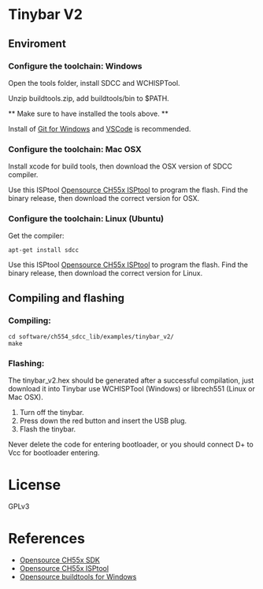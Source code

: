 
# Tinybar V2

## Enviroment

### Configure the toolchain: Windows

Open the tools folder, install SDCC and WCHISPTool.

Unzip buildtools.zip, add buildtools/bin to $PATH.

** Make sure to have installed the tools above. **

Install of [Git for Windows](https://gitforwindows.org/) and [VSCode](https://code.visualstudio.com/) is recommended.

### Configure the toolchain: Mac OSX

Install xcode for build tools, then download the OSX version of SDCC compiler.

Use this ISPtool [Opensource CH55x ISPtool](https://github.com/rgwan/librech551) to program the flash. Find the binary release, then download the correct version for OSX.

### Configure the toolchain: Linux (Ubuntu)

Get the compiler:

    apt-get install sdcc

Use this ISPtool [Opensource CH55x ISPtool](https://github.com/rgwan/librech551) to program the flash. Find the binary release, then download the correct version for Linux.

## Compiling and flashing

### Compiling:

    cd software/ch554_sdcc_lib/examples/tinybar_v2/
    make

### Flashing:

The tinybar_v2.hex should be generated after a successful compilation, just download it into Tinybar use WCHISPTool (Windows) or librech551 (Linux or Mac OSX).

1. Turn off the tinybar.
2. Press down the red button and insert the USB plug.
3. Flash the tinybar.

Never delete the code for entering bootloader, or you should connect D+ to Vcc for bootloader entering.

# License

GPLv3

# References

* [Opensource CH55x SDK](https://github.com/Blinkinlabs/ch554_sdcc)
* [Opensource CH55x ISPtool](https://github.com/rgwan/librech551)
* [Opensource buildtools for Windows](https://github.com/gnu-mcu-eclipse/windows-build-tools)

